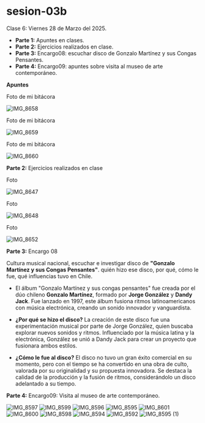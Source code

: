 # sesion-03b

Clase 6: Viernes 28 de Marzo del 2025.

- **Parte 1:** Apuntes en clases.
- **Parte 2:** Ejercicios realizados en clase.
- **Parte 3:** Encargo08: escuchar disco de Gonzalo Martínez y sus Congas Pensantes.
- **Parte 4:** Encargo09: apuntes sobre visita al museo de arte contemporáneo.

**Apuntes**

Foto de mi bitácora

![IMG_8658](https://github.com/user-attachments/assets/a87bfb14-18b1-49e7-8ac8-9f7d737629ec)

Foto de mi bitácora

![IMG_8659](https://github.com/user-attachments/assets/56455e66-e3b2-4f12-89e6-18370a60063a)

Foto de mi bitácora

![IMG_8660](https://github.com/user-attachments/assets/746f7f83-d83c-474c-94f0-006bcc545338)

**Parte 2:** Ejercicios realizados en clase

Foto

![IMG_8647](https://github.com/user-attachments/assets/4992869e-4179-4d7a-ab17-efc5b2964f4c)

Foto

![IMG_8648](https://github.com/user-attachments/assets/14541faf-37e3-4aaa-bc9d-4b493de5067a)

Foto

![IMG_8652](https://github.com/user-attachments/assets/a69e4361-d50d-429c-a3ae-069f420b9f6b)

**Parte 3:** Encargo 08

Cultura musical nacional, escuchar e investigar disco de **"Gonzalo Martínez y sus Congas Pensantes"**. quién hizo ese disco, por qué, cómo le fue, qué influencias tuvo en Chile.

- El álbum "Gonzalo Martínez y sus congas pensantes" fue creada por el dúo chileno **Gonzalo Martínez**, formado por **Jorge González** y **Dandy Jack**. Fue lanzado en 1997, este álbum fusiona ritmos latinoamericanos con música electrónica, creando un sonido innovador y vanguardista.

- **¿Por qué se hizo el disco?** La creación de este disco fue una experimentación musical por parte de Jorge González, quien buscaba explorar nuevos sonidos y ritmos. Influenciado por la música latina y la electrónica, González se unió a Dandy Jack para crear un proyecto que fusionara ambos estilos.

- **¿Cómo le fue al disco?** El disco no tuvo un gran éxito comercial en su momento, pero con el tiempo se ha convertido en una obra de culto, valorada por su originalidad y su propuesta innovadora. Se destaca la calidad de la producción y la fusión de ritmos, considerándolo un disco adelantado a su tiempo.

**Parte 4:** Encargo09: Visita al museo de arte contemporáneo.

![IMG_8597](https://github.com/user-attachments/assets/103f15f3-0f77-4f7d-9d52-52652c701417)
![IMG_8599](https://github.com/user-attachments/assets/ca92806a-62f6-43ea-98ac-ec143a352054)
![IMG_8596](https://github.com/user-attachments/assets/6803122d-8829-42ed-a0b9-3a3184f8fecc)
![IMG_8595](https://github.com/user-attachments/assets/38caa4ba-fb77-4994-9cce-dae2fa5733a3)
![IMG_8601](https://github.com/user-attachments/assets/d11412f9-bff0-401f-9edc-f863970829c0)
![IMG_8600](https://github.com/user-attachments/assets/a398b6f9-c321-4a2b-9915-d53648c19625)
![IMG_8598](https://github.com/user-attachments/assets/38fc227b-3488-4bfb-b9fe-b8ab920c6d55)
![IMG_8594](https://github.com/user-attachments/assets/5fee2c44-a9ac-4cd7-a367-82d970c82e8e)
![IMG_8592](https://github.com/user-attachments/assets/2994964c-e0d7-413c-84e7-bddb760e9af2)
![IMG_8595 (1)](https://github.com/user-attachments/assets/f33f3845-125d-488a-80a6-1fe03f95c2d6)
